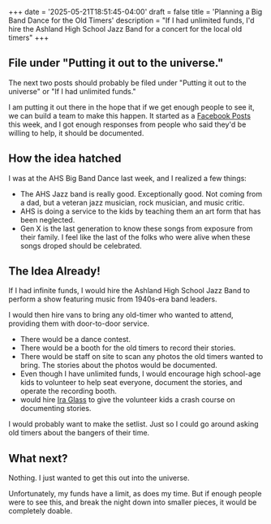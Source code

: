 +++
date = '2025-05-21T18:51:45-04:00'
draft = false
title = 'Planning a Big Band Dance for the Old Timers'
description = "If I had unlimited funds, I'd hire the Ashland High School Jazz Band for a concert for the local old timers"
+++
## File under "Putting it out to the universe."

The next two posts should probably be filed under "Putting it out to the universe" or "If I had unlimited funds."

I am putting it out there in the hope that if we get enough people to see it, we can build a team to make this happen. It started as a [Facebook Posts](https://www.facebook.com/sergio101/posts/10171422048675595) this week, and I got enough responses from people who said they'd be willing to help, it should be documented.

## How the idea hatched
I was at the AHS Big Band Dance last week, and I realized a few things:
- The AHS Jazz band is really good. Exceptionally good. Not coming from a dad, but a veteran jazz musician, rock musician, and music critic.
- AHS is doing a service to the kids by teaching them an art form that has been neglected.
- Gen X is the last generation to know these songs from exposure from their family.
I feel like the last of the folks who were alive when these songs droped should be celebrated.

## The Idea Already!
If I had infinite funds, I would hire the Ashland High School Jazz Band to perform a show featuring music from 1940s-era band leaders.

I would then hire vans to bring any old-timer who wanted to attend, providing them with door-to-door service.
- There would be a dance contest.
- There would be a booth for the old timers to record their stories.
- There would be staff on site to scan any photos the old timers wanted to bring. The stories about the photos would be documented.
- Even though I have unlimited funds, I would encourage high school-age kids to volunteer to help seat everyone, document the stories, and operate the recording booth.
- would hire [Ira Glass](https://www.thisamericanlife.org/) to give the volunteer kids a crash course on documenting stories.

I would probably want to make the setlist. Just so I could go around asking old timers about the bangers of their time.

## What next?
Nothing. I just wanted to get this out into the universe.

Unfortunately, my funds have a limit, as does my time. But if enough people were to see this, and break the night down into smaller pieces, it would be completely doable.